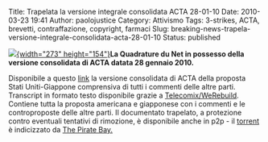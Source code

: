 Title: Trapelata la versione integrale consolidata ACTA 28-01-10
Date: 2010-03-23 19:41
Author: paolojustice
Category: Attivismo
Tags: 3-strikes, ACTA, brevetti, contraffazione, copyright, farmaci
Slug: breaking-news-trapela-versione-integrale-consolidata-acta-28-01-10
Status: published

[![](http://blog.tntvillage.scambioetico.org/wp-content/uploads/2010/03/TPBActa1.png){width="273" height="154"}](http://blog.tntvillage.scambioetico.org/wp-content/uploads/2010/03/TPBActa1.png)**La Quadrature du Net in possesso della versione consolidata di ACTA datata 28 gennaio 2010.**  
  
  
Disponibile a questo [link](http://www.laquadrature.net/files/201001_acta.pdf) la versione consolidata di ACTA della proposta Stati Uniti-Giappone comprensiva di tutti i commenti delle altre parti. Transcript in formato testo disponibile grazie a [Telecomix/WeRebuild](http://werebuild.eu/wiki/index.php?title=ACTA-leak_2010-03-23). Contiene tutta la proposta americana e giapponese con i commenti e le controproposte delle altre parti. Il documentato trapelato, a protezione contro eventuali tentativi di rimozione, è disponibile anche in p2p - il [torrent](https://proxy2bay.appspot.com/thepiratebay.org/torrent/5425059/ACTA_Agreement_leaked_) è indicizzato da [The Pirate Bay.](https://proxy2bay.appspot.com/thepiratebay.org)
